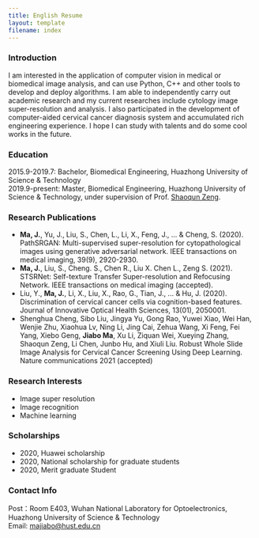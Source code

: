 ```yaml
---
title: English Resume
layout: template
filename: index
--- 
```

### Introduction
I am interested in the application of computer vision in medical or biomedical image analysis, and can use Python, C++ and other tools to develop and deploy algorithms. I am able to independently carry out academic research and my current researches include cytology image super-resolution and analysis. I also participated in the development of computer-aided cervical cancer diagnosis system and accumulated rich engineering experience. I hope I can study with talents and do some cool works in the future.
### Education
2015.9-2019.7: Bachelor, Biomedical Engineering, Huazhong University of Science & Technology  
2019.9-present: Master, Biomedical Engineering, Huazhong University of Science & Technology, under supervision of Prof. [Shaoqun Zeng](https://orcid.org/0000-0002-1802-337X).

### Research Publications
- **Ma, J.**, Yu, J., Liu, S., Chen, L., Li, X., Feng, J., ... & Cheng, S. (2020). PathSRGAN: Multi-supervised super-resolution for cytopathological images using generative adversarial network. IEEE transactions on medical imaging, 39(9), 2920-2930. 
- **Ma, J.**, Liu, S., Cheng. S., Chen R., Liu X. Chen L., Zeng S. (2021). STSRNet: Self-texture Transfer Super-resolution and Refocusing Network. IEEE transactions on medical imaging (accepted).
- Liu, Y., **Ma, J.**, Li, X., Liu, X., Rao, G., Tian, J., ... & Hu, J. (2020). Discrimination of cervical cancer cells via cognition-based features. Journal of Innovative Optical Health Sciences, 13(01), 2050001. 
- Shenghua Cheng, Sibo Liu, Jingya Yu, Gong Rao, Yuwei Xiao, Wei Han, Wenjie Zhu, Xiaohua Lv, Ning Li, Jing Cai, Zehua Wang, Xi Feng, Fei Yang, Xiebo Geng, **Jiabo Ma**, Xu Li, Ziquan Wei, Xueying Zhang, Shaoqun Zeng, Li Chen, Junbo Hu, and Xiuli Liu. Robust Whole Slide Image Analysis for Cervical Cancer Screening Using Deep Learning. Nature communications 2021 (accepted)

### Research Interests
- Image super resolution
- Image recognition
- Machine learning

### Scholarships
- 2020, Huawei scholarship
- 2020, National scholarship for graduate students
- 2020, Merit graduate Student


### Contact Info
Post：Room E403, Wuhan National Laboratory for Optoelectronics, Huazhong University of Science & Technology  
Email: majiabo@hust.edu.cn  
